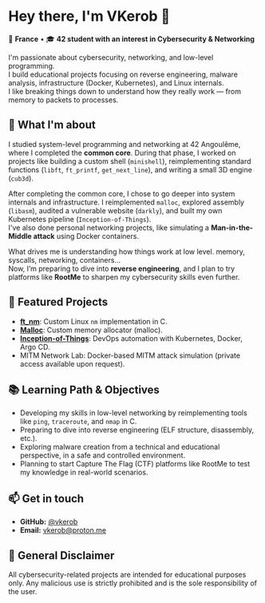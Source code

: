 # Hey there, I'm VKerob 👋

📍 **France** • 🎓 **42 student with an interest in Cybersecurity & Networking**

I'm passionate about cybersecurity, networking, and low-level programming.  
I build educational projects focusing on reverse engineering, malware analysis, infrastructure (Docker, Kubernetes), and Linux internals.  
I like breaking things down to understand how they really work — from memory to packets to processes.

## 🔧 What I'm about

I studied system-level programming and networking at 42 Angoulême, where I completed the **common core**.
During that phase, I worked on projects like building a custom shell (`minishell`), reimplementing standard functions (`libft`, `ft_printf`, `get_next_line`), and writing a small 3D engine (`cub3d`).

After completing the common core, I chose to go deeper into system internals and infrastructure. I reimplemented `malloc`, explored assembly (`libasm`), audited a vulnerable website (`darkly`), and built my own Kubernetes pipeline (`Inception-of-Things`).  
I've also done personal networking projects, like simulating a **Man-in-the-Middle attack** using Docker containers.

What drives me is understanding how things work at low level. memory, syscalls, networking, containers...  
Now, I’m preparing to dive into **reverse engineering**, and I plan to try platforms like **RootMe** to sharpen my cybersecurity skills even further.

## 🚩 Featured Projects

- [**ft_nm**](https://github.com/vkerob/ft_nm): Custom Linux `nm` implementation in C.
- [**Malloc**](https://github.com/vkerob/malloc): Custom memory allocator (malloc).
- [**Inception-of-Things**](https://github.com/vkerob/Inception-of-Things): DevOps automation with Kubernetes, Docker, Argo CD.
- MITM Network Lab: Docker-based MITM attack simulation (private access available upon request).

## 📚 Learning Path & Objectives

- Developing my skills in low-level networking by reimplementing tools like `ping`, `traceroute`, and `nmap` in C.
- Preparing to dive into reverse engineering (ELF structure, disassembly, etc.).
- Exploring malware creation from a technical and educational perspective, in a safe and controlled environment.
- Planning to start Capture The Flag (CTF) platforms like RootMe to test my knowledge in real-world scenarios.

## 📫 Get in touch

- **GitHub:** [@vkerob](https://github.com/vkerob)
- **Email:** [vkerob@proton.me](mailto:vkerob@proton.me)

## 🚨 General Disclaimer

All cybersecurity-related projects are intended for educational purposes only. Any malicious use is strictly prohibited and is the sole responsibility of the user.
